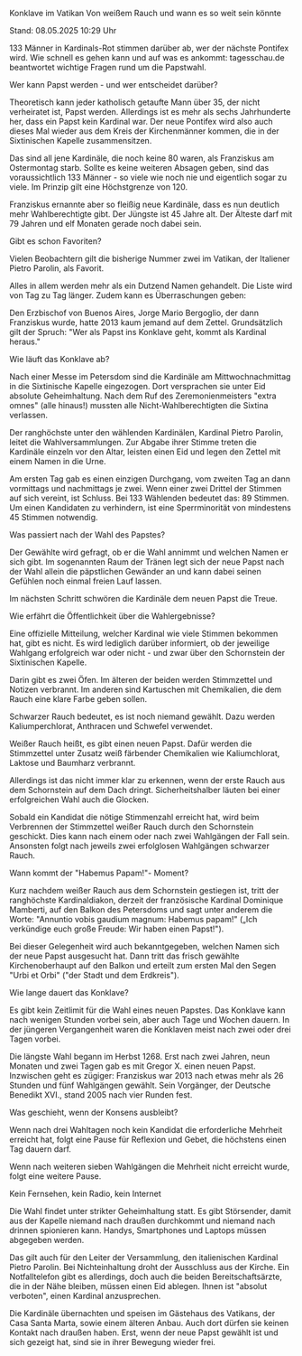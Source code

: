 
Konklave im Vatikan
Von weißem Rauch und wann es so weit sein könnte


Stand: 08.05.2025 10:29 Uhr


133 Männer in Kardinals-Rot stimmen darüber ab, wer der nächste Pontifex wird. Wie schnell es gehen kann und auf was es ankommt: tagesschau.de beantwortet wichtige Fragen rund um die Papstwahl.


Wer kann Papst werden - und wer entscheidet darüber?


Theoretisch kann jeder katholisch getaufte Mann über 35, der nicht verheiratet ist, Papst werden. Allerdings ist es mehr als sechs Jahrhunderte her, dass ein Papst kein Kardinal war. Der neue Pontifex wird also auch dieses Mal wieder aus dem Kreis der Kirchenmänner kommen, die in der Sixtinischen Kapelle zusammensitzen. 


Das sind all jene Kardinäle, die noch keine 80 waren, als Franziskus am Ostermontag starb. Sollte es keine weiteren Absagen geben, sind das voraussichtlich 133 Männer - so viele wie noch nie und eigentlich sogar zu viele. Im Prinzip gilt eine Höchstgrenze von 120.


Franziskus ernannte aber so fleißig neue Kardinäle, dass es nun deutlich mehr Wahlberechtigte gibt. Der Jüngste ist 45 Jahre alt. Der Älteste darf mit 79 Jahren und elf Monaten gerade noch dabei sein.

Gibt es schon Favoriten?


Vielen Beobachtern gilt die bisherige Nummer zwei im Vatikan, der Italiener Pietro Parolin, als Favorit.


Alles in allem werden mehr als ein Dutzend Namen gehandelt. Die Liste wird von Tag zu Tag länger. Zudem kann es Überraschungen geben:


Den Erzbischof von Buenos Aires, Jorge Mario Bergoglio, der dann Franziskus wurde, hatte 2013 kaum jemand auf dem Zettel. Grundsätzlich gilt der Spruch: "Wer als Papst ins Konklave geht, kommt als Kardinal heraus."

Wie läuft das Konklave ab?


Nach einer Messe im Petersdom sind die Kardinäle am Mittwochnachmittag in die Sixtinische Kapelle eingezogen. Dort versprachen sie unter Eid absolute Geheimhaltung. Nach dem Ruf des Zeremonienmeisters "extra omnes" (alle hinaus!) mussten alle Nicht-Wahlberechtigten die Sixtina verlassen.


Der ranghöchste unter den wählenden Kardinälen, Kardinal Pietro Parolin, leitet die Wahlversammlungen. Zur Abgabe ihrer Stimme treten die Kardinäle einzeln vor den Altar, leisten einen Eid und legen den Zettel mit einem Namen in die Urne.


Am ersten Tag gab es einen einzigen Durchgang, vom zweiten Tag an dann vormittags und nachmittags je zwei. Wenn einer zwei Drittel der Stimmen auf sich vereint, ist Schluss. Bei 133 Wählenden bedeutet das: 89 Stimmen. Um einen Kandidaten zu verhindern, ist eine Sperrminorität von mindestens 45 Stimmen notwendig.

Was passiert nach der Wahl des Papstes?


Der Gewählte wird gefragt, ob er die Wahl annimmt und welchen Namen er sich gibt. Im sogenannten Raum der Tränen legt sich der neue Papst nach der Wahl allein die päpstlichen Gewänder an und kann dabei seinen Gefühlen noch einmal freien Lauf lassen.


Im nächsten Schritt schwören die Kardinäle dem neuen Papst die Treue.

Wie erfährt die Öffentlichkeit über die Wahlergebnisse?


Eine offizielle Mitteilung, welcher Kardinal wie viele Stimmen bekommen hat, gibt es nicht. Es wird lediglich darüber informiert, ob der jeweilige Wahlgang erfolgreich war oder nicht - und zwar über den Schornstein der Sixtinischen Kapelle.


Darin gibt es zwei Öfen. Im älteren der beiden werden Stimmzettel und Notizen verbrannt. Im anderen sind Kartuschen mit Chemikalien, die dem Rauch eine klare Farbe geben sollen.


Schwarzer Rauch bedeutet, es ist noch niemand gewählt. Dazu werden Kaliumperchlorat, Anthracen und Schwefel verwendet.


Weißer Rauch heißt, es gibt einen neuen Papst. Dafür werden die Stimmzettel unter Zusatz weiß färbender Chemikalien wie Kaliumchlorat, Laktose und Baumharz verbrannt.


Allerdings ist das nicht immer klar zu erkennen, wenn der erste Rauch aus dem Schornstein auf dem Dach dringt. Sicherheitshalber läuten bei einer erfolgreichen Wahl auch die Glocken.


Sobald ein Kandidat die nötige Stimmenzahl erreicht hat, wird beim Verbrennen der Stimmzettel weißer Rauch durch den Schornstein geschickt. Dies kann nach einem oder nach zwei Wahlgängen der Fall sein. Ansonsten folgt nach jeweils zwei erfolglosen Wahlgängen schwarzer Rauch.

Wann kommt der "Habemus Papam!"- Moment?


Kurz nachdem weißer Rauch aus dem Schornstein gestiegen ist, tritt der ranghöchste Kardinaldiakon, derzeit der französische Kardinal Dominique Mamberti, auf den Balkon des Petersdoms und sagt unter anderem die Worte: "Annuntio vobis gaudium magnum: Habemus papam!" („Ich verkündige euch große Freude: Wir haben einen Papst!").


Bei dieser Gelegenheit wird auch bekanntgegeben, welchen Namen sich der neue Papst ausgesucht hat. Dann tritt das frisch gewählte Kirchenoberhaupt auf den Balkon und erteilt zum ersten Mal den Segen "Urbi et Orbi" ("der Stadt und dem Erdkreis").

Wie lange dauert das Konklave?


Es gibt kein Zeitlimit für die Wahl eines neuen Papstes. Das Konklave kann nach wenigen Stunden vorbei sein, aber auch Tage und Wochen dauern. In der jüngeren Vergangenheit waren die Konklaven meist nach zwei oder drei Tagen vorbei.


Die längste Wahl begann im Herbst 1268. Erst nach zwei Jahren, neun Monaten und zwei Tagen gab es mit Gregor X. einen neuen Papst. Inzwischen geht es zügiger: Franziskus war 2013 nach etwas mehr als 26 Stunden und fünf Wahlgängen gewählt. Sein Vorgänger, der Deutsche Benedikt XVI., stand 2005 nach vier Runden fest.

Was geschieht, wenn der Konsens ausbleibt?


Wenn nach drei Wahltagen noch kein Kandidat die erforderliche Mehrheit erreicht hat, folgt eine Pause für Reflexion und Gebet, die höchstens einen Tag dauern darf.


Wenn nach weiteren sieben Wahlgängen die Mehrheit nicht erreicht wurde, folgt eine weitere Pause.

Kein Fernsehen, kein Radio, kein Internet


Die Wahl findet unter strikter Geheimhaltung statt. Es gibt Störsender, damit aus der Kapelle niemand nach draußen durchkommt und niemand nach drinnen spionieren kann. Handys, Smartphones und Laptops müssen abgegeben werden.


Das gilt auch für den Leiter der Versammlung, den italienischen Kardinal Pietro Parolin. Bei Nichteinhaltung droht der Ausschluss aus der Kirche. Ein Notfalltelefon gibt es allerdings, doch auch die beiden Bereitschaftsärzte, die in der Nähe bleiben, müssen einen Eid ablegen. Ihnen ist "absolut verboten", einen Kardinal anzusprechen.


Die Kardinäle übernachten und speisen im Gästehaus des Vatikans, der Casa Santa Marta, sowie einem älteren Anbau. Auch dort dürfen sie keinen Kontakt nach draußen haben. Erst, wenn der neue Papst gewählt ist und sich gezeigt hat, sind sie in ihrer Bewegung wieder frei.

